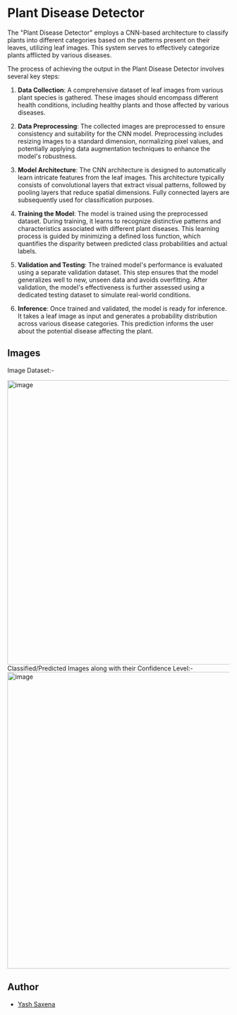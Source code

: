 # Plant Disease Detector
The "Plant Disease Detector" employs a CNN-based architecture to classify plants into different categories based on the patterns present on their leaves, utilizing leaf images. This system serves to effectively categorize plants afflicted by various diseases.

The process of achieving the output in the Plant Disease Detector involves several key steps:

1. **Data Collection**: A comprehensive dataset of leaf images from various plant species is gathered. These images should encompass different health conditions, including healthy plants and those affected by various diseases.

2. **Data Preprocessing**: The collected images are preprocessed to ensure consistency and suitability for the CNN model. Preprocessing includes resizing images to a standard dimension, normalizing pixel values, and potentially applying data augmentation techniques to enhance the model's robustness.

3. **Model Architecture**: The CNN architecture is designed to automatically learn intricate features from the leaf images. This architecture typically consists of convolutional layers that extract visual patterns, followed by pooling layers that reduce spatial dimensions. Fully connected layers are subsequently used for classification purposes.

4. **Training the Model**: The model is trained using the preprocessed dataset. During training, it learns to recognize distinctive patterns and characteristics associated with different plant diseases. This learning process is guided by minimizing a defined loss function, which quantifies the disparity between predicted class probabilities and actual labels.

5. **Validation and Testing**: The trained model's performance is evaluated using a separate validation dataset. This step ensures that the model generalizes well to new, unseen data and avoids overfitting. After validation, the model's effectiveness is further assessed using a dedicated testing dataset to simulate real-world conditions.

6. **Inference**: Once trained and validated, the model is ready for inference. It takes a leaf image as input and generates a probability distribution across various disease categories. This prediction informs the user about the potential disease affecting the plant.


## Images
Image Dataset:-

<img width="644" alt="image" src="https://github.com/YashSaxena21/Plant_Disease_Detector/assets/107143221/7a4844aa-2733-413d-9c29-3e839cbfe231">
Classified/Predicted Images along with their Confidence Level:-

<img width="672" alt="image" src="https://github.com/YashSaxena21/Plant_Disease_Detector/assets/107143221/8056eac2-2cb8-4a42-8ea9-1880cd3bbe5d">

## Author

- [Yash Saxena](https://github.com/YashSaxena21)
